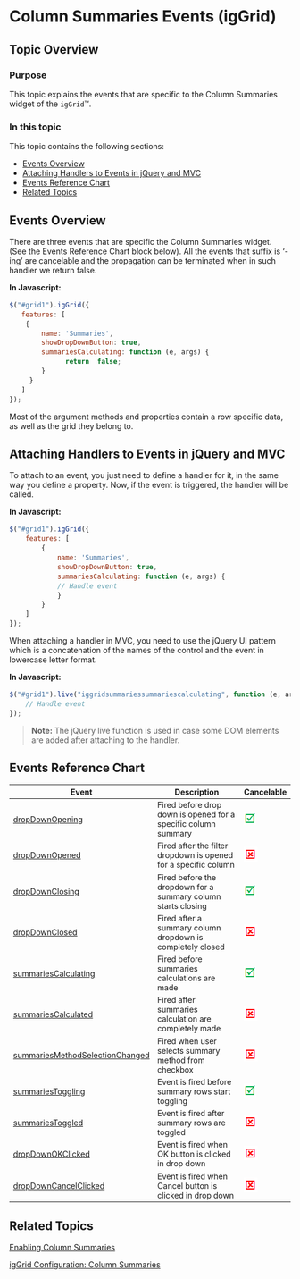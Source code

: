 ﻿<!--
|metadata|
{
    "fileName": "iggrid-column-summaries-events",
    "controlName": "igGrid",
    "tags": ["API","Grids","Summaries"]
}
|metadata|
-->

# Column Summaries Events (igGrid)

## Topic Overview

### Purpose

This topic explains the events that are specific to the Column Summaries widget of the `igGrid`™.

### In this topic

This topic contains the following sections:

-   [Events Overview](#overview)
-   [Attaching Handlers to Events in jQuery and MVC](#attach-handlers)
-   [Events Reference Chart](#reference-chart)
-   [Related Topics](#topics)

## <a id="overview"></a> Events Overview 

There are three events that are specific the Column Summaries widget. (See the Events Reference Chart block below). All the events that suffix is ‘-ing’ are cancelable and the propagation can be terminated when in such handler we return false.

**In Javascript:**

```js
$("#grid1").igGrid({
   features: [
    {
        name: 'Summaries',
        showDropDownButton: true,
        summariesCalculating: function (e, args) {
              return  false;
        }
     }
   ]
});
```

Most of the argument methods and properties contain a row specific data, as well as the grid they belong to.

## <a id="attach-handlers"></a> Attaching Handlers to Events in jQuery and MVC 

To attach to an event, you just need to define a handler for it, in the same way you define a property. Now, if the event is triggered, the handler will be called.

**In Javascript:**

```js
$("#grid1").igGrid({
    features: [
        {
            name: 'Summaries',
            showDropDownButton: true,
            summariesCalculating: function (e, args) {
            // Handle event  
            }
        }
    ]
});
```

When attaching a handler in MVC, you need to use the jQuery UI pattern which is a concatenation of the names of the control and the event in lowercase letter format.

**In Javascript:**

```js
$("#grid1").live("iggridsummariessummariescalculating", function (e, args) {
	// Handle event  
});
```

> **Note:**
> The jQuery live function is used in case some DOM elements are added after attaching to the handler.

## <a id="reference-chart"></a> Events Reference Chart 

Event | Description | Cancelable
---|---|---
[dropDownOpening](%%jQueryApiUrl%%/ui.iggridsummaries#events:dropDownOpening) | Fired before drop down is opened for a specific column summary | ![](../../../../../images/images/positive.png)
[dropDownOpened](%%jQueryApiUrl%%/ui.iggridsummaries#events:dropDownOpened) | Fired after the filter dropdown is opened for a specific column | ![](../../../../../images/images/negative.png)
[dropDownClosing](%%jQueryApiUrl%%/ui.iggridsummaries#events:dropDownClosing) | Fired before the dropdown for a summary column starts closing | ![](../../../../../images/images/positive.png)
[dropDownClosed](%%jQueryApiUrl%%/ui.iggridsummaries#events:dropDownClosed) | Fired after a summary column dropdown is completely closed | ![](../../../../../images/images/negative.png)
[summariesCalculating](%%jQueryApiUrl%%/ui.iggridsummaries#events:summariesCalculating) | Fired before summaries calculations are made | ![](../../../../../images/images/positive.png)
[summariesCalculated](%%jQueryApiUrl%%/ui.iggridsummaries#events:summariesCalculated) | Fired after summaries calculation are completely made | ![](../../../../../images/images/negative.png)
[summariesMethodSelectionChanged](%%jQueryApiUrl%%/ui.iggridsummaries#events:summariesMethodSelectionChanged) | Fired when user selects summary method from checkbox | ![](../../../../../images/images/negative.png)
[summariesToggling](%%jQueryApiUrl%%/ui.iggridsummaries#events:summariesToggling) | Event is fired before summary rows start toggling | ![](../../../../../images/images/positive.png)
[summariesToggled](%%jQueryApiUrl%%/ui.iggridsummaries#events:summariesToggled) | Event is fired after summary rows are toggled | ![](../../../../../images/images/negative.png)
[dropDownOKClicked](%%jQueryApiUrl%%/ui.iggridsummaries#events:dropDownOKClicked) | Event is fired when OK button is clicked in drop down | ![](../../../../../images/images/negative.png)
[dropDownCancelClicked](%%jQueryApiUrl%%/ui.iggridsummaries#events:dropDownCancelClicked) | Event is fired when Cancel button is clicked in drop down | ![](../../../../../images/images/negative.png)


## <a id="topics"></a> Related Topics 

[Enabling Column Summaries](igGrid-Enabling--Column-Summaries.html)

[igGrid Configuration: Column Summaries](igGrid-Configuring-Column-Summaries.html)

 

 


